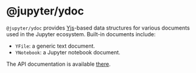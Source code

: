 # @jupyter/ydoc

`@jupyter/ydoc` provides [Yjs](https://github.com/yjs/yjs)-based data structures for various
documents used in the Jupyter ecosystem. Built-in documents include:
- `YFile`: a generic text document.
- `YNotebook`: a Jupyter notebook document.

The API documentation is available [there](https://jupyter-ydoc.readthedocs.io/en/latest/api/index.html).
